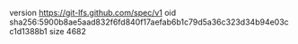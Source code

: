 version https://git-lfs.github.com/spec/v1
oid sha256:5900b8ae5aad832f6fd840f17aefab6b1c79d5a36c323d34b94e03cc1d1388b1
size 4682
